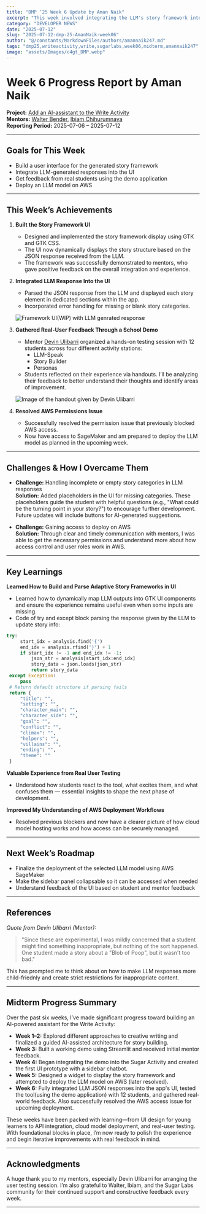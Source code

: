 ```yaml
---
title: "DMP ’25 Week 6 Update by Aman Naik"
excerpt: "This week involved integrating the LLM's story framework into the UI, user testing with school children, and successfully resolving AWS deployment issues."
category: "DEVELOPER NEWS"
date: "2025-07-12"
slug: "2025-07-12-dmp-25-AmanNaik-week06"
author: "@/constants/MarkdownFiles/authors/amannaik247.md"
tags: "dmp25,writeactivity,write,sugarlabs,week06,midterm,amannaik247"
image: "assets/Images/c4gt_DMP.webp"
---
```


<!-- markdownlint-disable -->

# Week 6 Progress Report by Aman Naik

**Project:** [Add an AI-assistant to the Write Activity](https://github.com/sugarlabs/write-activity/issues/52)  
**Mentors:** [Walter Bender](https://github.com/walterbender), [Ibiam Chihurumnaya](https://github.com/chimosky)  
**Reporting Period:** 2025-07-06 – 2025-07-12  

---

## Goals for This Week

- Build a user interface for the generated story framework  
- Integrate LLM-generated responses into the UI  
- Get feedback from real students using the demo application  
- Deploy an LLM model on AWS  

---

## This Week’s Achievements

1. **Built the Story Framework UI**  
   - Designed and implemented the story framework display using GTK and GTK CSS.  
   - The UI now dynamically displays the story structure based on the JSON response received from the LLM.  
   - The framework was successfully demonstrated to mentors, who gave positive feedback on the overall integration and experience.

2. **Integrated LLM Response Into the UI**  
   - Parsed the JSON response from the LLM and displayed each story element in dedicated sections within the app.  
   - Incorporated error handling for missing or blank story categories.

   ![Framework UI(WIP) with LLM genrated response](assets/Images/aman-naik-week6-img1.webp)

3. **Gathered Real-User Feedback Through a School Demo**  
   - Mentor [Devin Ulibarri](https://github.com/pikurasa) organized a hands-on testing session with 12 students across four different activity stations:  
     - LLM-Speak  
     - Story Builder  
     - Personas  
   - Students reflected on their experience via handouts. I’ll be analyzing their feedback to better understand their thoughts and identify areas of improvement.

   ![Image of the handout given by Devin Ulibarri](assets/Images/aman-naik-week6-img2.webp)

4. **Resolved AWS Permissions Issue**  
   - Successfully resolved the permission issue that previously blocked AWS access.  
   - Now have access to SageMaker and am prepared to deploy the LLM model as planned in the upcoming week.

---

## Challenges & How I Overcame Them

- **Challenge:** Handling incomplete or empty story categories in LLM responses  
  **Solution:** Added placeholders in the UI for missing categories. These placeholders guide the student with helpful questions (e.g., "What could be the turning point in your story?") to encourage further development. Future updates will include buttons for AI-generated suggestions.  

- **Challenge:** Gaining access to deploy on AWS  
  **Solution:** Through clear and timely communication with mentors, I was able to get the necessary permissions and understand more about how access control and user roles work in AWS.

---

## Key Learnings

**Learned How to Build and Parse Adaptive Story Frameworks in UI**  
   - Learned how to dynamically map LLM outputs into GTK UI components and ensure the experience remains useful even when some inputs are missing.  
   - Code of try and except block parsing the response given by the LLM to update story info:  

   ```python
   try:
        start_idx = analysis.find('{')
        end_idx = analysis.rfind('}') + 1
        if start_idx != -1 and end_idx != -1:
            json_str = analysis[start_idx:end_idx]
            story_data = json.loads(json_str)
            return story_data
    except Exception:
        pass
    # Return default structure if parsing fails
    return {
        "title": "",
        "setting": "",
        "character_main": "",
        "character_side": "",
        "goal": "",
        "conflict": "",
        "climax": "",
        "helpers": "",
        "villains": "",
        "ending": "",
        "theme": ""
    }
   ```   

**Valuable Experience from Real User Testing**  
   - Understood how students react to the tool, what excites them, and what confuses them — essential insights to shape the next phase of development.

**Improved My Understanding of AWS Deployment Workflows**  
   - Resolved previous blockers and now have a clearer picture of how cloud model hosting works and how access can be securely managed.

---

## Next Week’s Roadmap

- Finalize the deployment of the selected LLM model using AWS SageMaker  
- Make the sidebar panel collapsable so it can be accessed when needed  
- Understand feedback of the UI based on student and mentor feedback    

---

## References

_Quote from Devin Ulibarri (Mentor):_  
> "Since these are experimental, I was mildly concerned that a student might find something inappropriate, but nothing of the sort happened. One student made a story about a "Blob of Poop", but it wasn't too bad."  

This has prompted me to think about on how to make LLM responses more child-friednly and create strict restrictions for inappropriate content.  

---

## Midterm Progress Summary

Over the past six weeks, I’ve made significant progress toward building an AI-powered assistant for the Write Activity:

- **Week 1–2:** Explored different approaches to creative writing and finalized a guided AI-assisted architecture for story building.
- **Week 3:** Built a working demo using Streamlit and received initial mentor feedback.
- **Week 4:** Began integrating the demo into the Sugar Activity and created the first UI prototype with a sidebar chatbot.
- **Week 5:** Designed a widget to display the story framework and attempted to deploy the LLM model on AWS (later resolved).
- **Week 6:** Fully integrated LLM JSON responses into the app's UI, tested the tool(using the demo application) with 12 students, and gathered real-world feedback. Also successfully resolved the AWS access issue for upcoming deployment.

These weeks have been packed with learning—from UI design for young learners to API integration, cloud model deployment, and real-user testing. With foundational blocks in place, I’m now ready to polish the experience and begin iterative improvements with real feedback in mind.  

---

## Acknowledgments

A huge thank you to my mentors, especially Devin Ulibarri for arranging the user testing session. I’m also grateful to Walter, Ibiam, and the Sugar Labs community for their continued support and constructive feedback every week.

---
